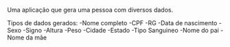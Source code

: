 Uma aplicação que gera uma pessoa com diversos dados.

Tipos de dados gerados:
-Nome completo
-CPF
-RG
-Data de nascimento
-Sexo
-Signo
-Altura
-Peso
-Cidade
-Estado
-Tipo Sanguineo
-Nome do pai
-Nome da mãe